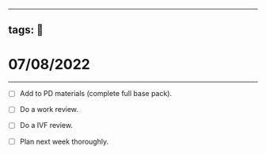 
---
tags: 📆
---

# 07/08/2022
---

- [ ] Add to PD materials (complete full base pack).
- [ ] Do a work review.
- [ ] Do a IVF review.
- [ ] Plan next week thoroughly.

